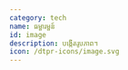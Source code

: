 ```yaml
---
category: tech
name: ធម្ផារម្ផន៍
id: image
description: បង្កើតរូបភាព។
icon: /dtpr-icons/image.svg
---
```


